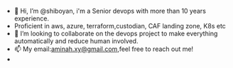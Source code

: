 - 👋 Hi, I’m @shiboyan, i'm a Senior devops with more than 10 years experience.
-    Proficient in aws, azure, terraform,custodian, CAF landing zone, K8s etc
- 💞️ I’m looking to collaborate on the devops project to make everything automatically and reduce human involved.
- 📫 My email:aminah.xy@gmail.com,feel free to reach out me!
- 

<!---
shiboyan/shiboyan is a ✨ special ✨ repository because its `README.md` (this file) appears on your GitHub profile.
You can click the Preview link to take a look at your changes.
--->
